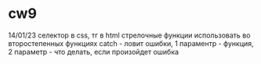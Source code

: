 # cw9
 14/01/23
 селектор в css, тг в html
 стрелочные функции использовать во второстепенных функциях
 catch - ловит ошибки, 1 параментр - функция, 2 параметр - что делать, если произойдет ошибка 

